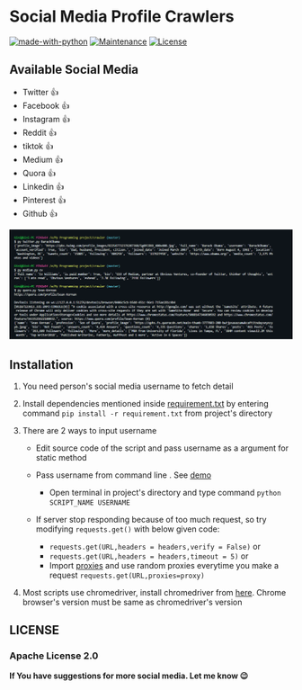 # Social Media Profile Crawlers


[![made-with-python](https://img.shields.io/badge/Made%20with-Python-1f425f.svg)](https://www.python.org/)
[![Maintenance](https://img.shields.io/badge/Maintained%3F-yes-green.svg)](hhttps://github.com/shaikhsajid1111/social-media-profile-scrapers/graphs/commit-activity)
[![License](https://img.shields.io/badge/License-Apache%202.0-blue.svg)](https://opensource.org/licenses/Apache-2.0)







## Available Social Media
- Twitter :+1:
- Facebook :+1:
- Instagram :+1:
- Reddit :+1:   
- tiktok :+1:
- Medium :+1:
- Quora :+1:
- Linkedin :+1:
- Pinterest :+1:
- Github :+1:


![Screenshot](screenshots/screenshot1.PNG)



## Installation

1. You need person's social media username to fetch detail

1. Install dependencies mentioned inside [requirement.txt](requirement.txt) by entering command ```pip install -r requirement.txt``` from project's directory 

1. There are 2 ways to input username
    - Edit source code of the script and pass username as a argument for static method
    - Pass username from command line  . See [demo](screenshots/demo.gif)
        - Open terminal in project's directory and type command ```python SCRIPT_NAME USERNAME```

    - If server stop responding because of too much request, so try modifying ```requests.get()``` with below given code:
        - ```requests.get(URL,headers = headers,verify = False)```
                                or
        - ```requests.get(URL,headers = headers,timeout = 5)```
                                or
        -  Import [proxies](proxies.py) and use random proxies everytime you make a request ```requests.get(URL,proxies=proxy)```
    
1. Most scripts use chromedriver, install chromedriver from [here](https://chromedriver.chromium.org/downloads). Chrome browser's version must be same as chromedriver's version
## LICENSE 

### Apache License 2.0                                 

**If You have suggestions for more social media. Let me know :wink:**


